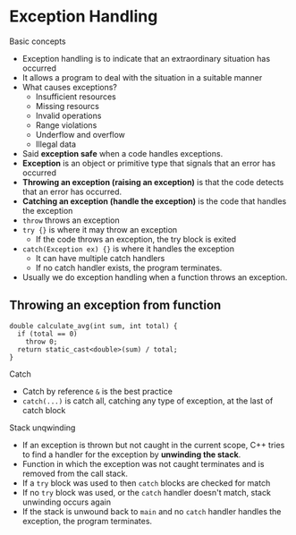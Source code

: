 # Exception Handling

Basic concepts
- Exception handling is to indicate that an extraordinary situation has occurred
- It allows a program to deal with the situation in a suitable manner
- What causes exceptions?
  - Insufficient resources
  - Missing resourcs
  - Invalid operations
  - Range violations
  - Underflow and overflow
  - Illegal data
- Said **exception safe** when a code handles exceptions.
- **Exception** is an object or primitive type that signals that an error has occurred
- **Throwing an exception (raising an exception)** is that the code detects that an error has occurred.
- **Catching an exception (handle the exception)** is the code that handles the exception
- `throw` throws an exception
- `try {}` is where it may throw an exception
  - If the code throws an exception, the try block is exited
- `catch(Exception ex) {}` is where it handles the exception
  - It can have multiple catch handlers
  - If no catch handler exists, the program terminates.
- Usually we do exception handling when a function throws an exception.

Throwing an exception from function
- 
```
double calculate_avg(int sum, int total) {
  if (total == 0)
    throw 0;
  return static_cast<double>(sum) / total;
}
```

Catch
- Catch by reference `&` is the best practice
- `catch(...)` is catch all, catching any type of exception, at the last of catch block

Stack unqwinding
- If an exception is thrown but not caught in the current scope, C++ tries to find a handler for the exception by **unwinding the stack**.
- Function in which the exception was not caught terminates and is removed from the call stack.
- If a `try` block was used to then `catch` blocks are checked for match
- If no `try` block was used, or the `catch` handler doesn't match, stack unwinding occurs again
- If the stack is unwound back to `main` and no `catch` handler handles the exception, the program terminates.